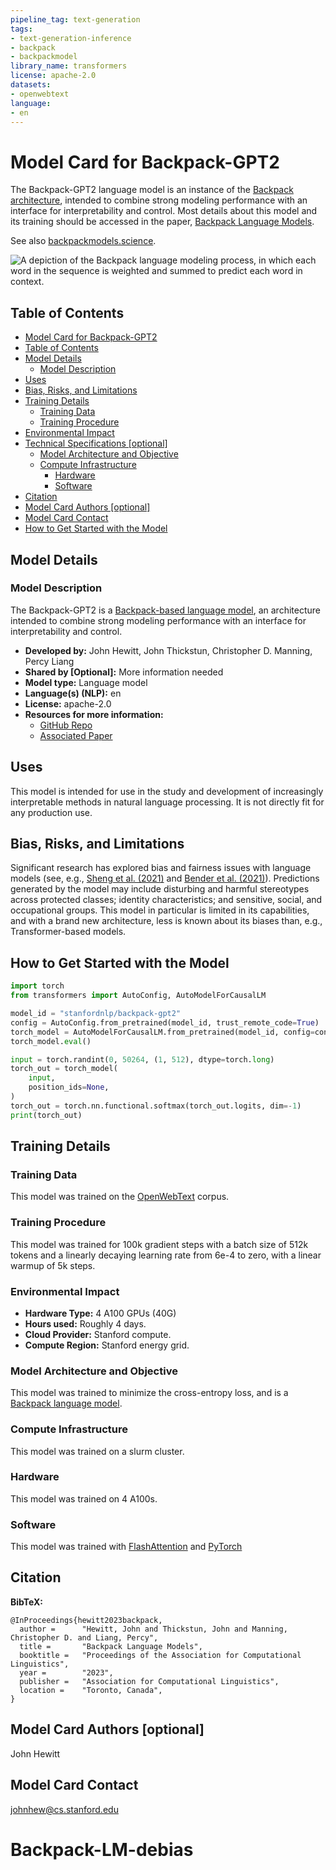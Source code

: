 ```yaml
---
pipeline_tag: text-generation
tags:
- text-generation-inference
- backpack
- backpackmodel
library_name: transformers
license: apache-2.0
datasets:
- openwebtext
language:
- en
---
```



# Model Card for Backpack-GPT2

<!-- Provide a quick summary of what the model is/does. [Optional] -->
The Backpack-GPT2 language model is an instance of the [Backpack architecture](https://arxiv.org/abs/2305.16765), intended to combine strong modeling performance with an interface for interpretability and control.
Most details about this model and its training should be accessed in the paper, [Backpack Language Models](https://arxiv.org/abs/2305.16765).

See also [backpackmodels.science](backpackmodels.science).

![A depiction of the Backpack language modeling process, in which each word in the sequence is weighted and summed to predict each word in context.](http://backpackmodels.science/assets/backpack-process.gif)

##  Table of Contents

- [Model Card for Backpack-GPT2](#model-card-for--model_id-)
- [Table of Contents](#table-of-contents)
- [Model Details](#model-details)
  - [Model Description](#model-description)
- [Uses](#uses)
- [Bias, Risks, and Limitations](#bias-risks-and-limitations)
- [Training Details](#training-details)
  - [Training Data](#training-data)
  - [Training Procedure](#training-procedure)
- [Environmental Impact](#environmental-impact)
- [Technical Specifications [optional]](#technical-specifications-optional)
  - [Model Architecture and Objective](#model-architecture-and-objective)
  - [Compute Infrastructure](#compute-infrastructure)
    - [Hardware](#hardware)
    - [Software](#software)
- [Citation](#citation)
- [Model Card Authors [optional]](#model-card-authors-optional)
- [Model Card Contact](#model-card-contact)
- [How to Get Started with the Model](#how-to-get-started-with-the-model)


## Model Details

### Model Description

<!-- Provide a longer summary of what this model is/does. -->
The Backpack-GPT2 is a [Backpack-based language model](https://arxiv.org/abs/2305.16765), an architecture intended to combine strong modeling performance with an interface for interpretability and control.

- **Developed by:**  John Hewitt, John Thickstun, Christopher D. Manning, Percy Liang
- **Shared by [Optional]:** More information needed
- **Model type:** Language model
- **Language(s) (NLP):** en
- **License:** apache-2.0
- **Resources for more information:**
    - [GitHub Repo](https://github.com/john-hewitt/backpacks-flash-attn)
    - [Associated Paper](https://huggingface.co/datasets/openwebtext)

## Uses

This model is intended for use in the study and development of increasingly interpretable methods in natural language processing.
It is not directly fit for any production use.


## Bias, Risks, and Limitations

<!-- This section is meant to convey both technical and sociotechnical limitations. -->

Significant research has explored bias and fairness issues with language models (see, e.g., [Sheng et al. (2021)](https://aclanthology.org/2021.acl-long.330.pdf) and [Bender et al. (2021)](https://dl.acm.org/doi/pdf/10.1145/3442188.3445922)). Predictions generated by the model may include disturbing and harmful stereotypes across protected classes; identity characteristics; and sensitive, social, and occupational groups.
This model in particular is limited in its capabilities, and with a brand new architecture, less is known about its biases than, e.g., Transformer-based models.

## How to Get Started with the Model

```python
import torch
from transformers import AutoConfig, AutoModelForCausalLM

model_id = "stanfordnlp/backpack-gpt2"
config = AutoConfig.from_pretrained(model_id, trust_remote_code=True)
torch_model = AutoModelForCausalLM.from_pretrained(model_id, config=config, trust_remote_code=True)
torch_model.eval()

input = torch.randint(0, 50264, (1, 512), dtype=torch.long)
torch_out = torch_model(
    input,
    position_ids=None,
)
torch_out = torch.nn.functional.softmax(torch_out.logits, dim=-1)
print(torch_out)
```

## Training Details

### Training Data

<!-- This should link to a Data Card, perhaps with a short stub of information on what the training data is all about as well as documentation related to data pre-processing or additional filtering. -->

This model was trained on the [OpenWebText](https://huggingface.co/datasets/openwebtext) corpus.


### Training Procedure

This model was trained for 100k gradient steps with a batch size of 512k tokens and a linearly decaying learning rate from 6e-4 to zero, with a linear warmup of 5k steps.

### Environmental Impact

- **Hardware Type:** 4 A100 GPUs (40G)
- **Hours used:** Roughly 4 days.
- **Cloud Provider:** Stanford compute.
- **Compute Region:** Stanford energy grid.

### Model Architecture and Objective

This model was trained to minimize the cross-entropy loss, and is a [Backpack language model](https://arxiv.org/pdf/2305.16765.pdf).

### Compute Infrastructure

This model was trained on a slurm cluster.

### Hardware

This model was trained on 4 A100s.

### Software

This model was trained with [FlashAttention](https://github.com/HazyResearch/flash-attention) and [PyTorch](https://pytorch.org/)

## Citation

**BibTeX:**

```
@InProceedings{hewitt2023backpack,
  author =      "Hewitt, John and Thickstun, John and Manning, Christopher D. and Liang, Percy",
  title =       "Backpack Language Models",
  booktitle =   "Proceedings of the Association for Computational Linguistics",
  year =        "2023",
  publisher =   "Association for Computational Linguistics",
  location =    "Toronto, Canada",
}
```


## Model Card Authors [optional]

<!-- This section provides another layer of transparency and accountability. Whose views is this model card representing? How many voices were included in its construction? Etc. -->

John Hewitt

## Model Card Contact

johnhew@cs.stanford.edu


# Backpack-LM-debias
